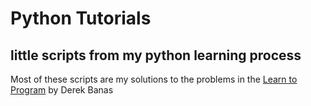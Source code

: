 # Python Tutorials
## little scripts from my python learning process

Most of these scripts are my solutions to the problems in the [Learn to Program](http://www.newthinktank.com/2016/06/learn-program/) by Derek Banas
